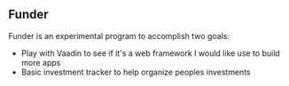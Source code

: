 ## Funder

Funder is an experimental program to accomplish two goals:

* Play with Vaadin to see if it's a web framework I would like use to build more apps
* Basic investment tracker to help organize peoples investments
